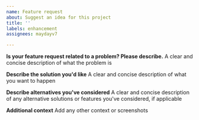 ```yaml
---
name: Feature request
about: Suggest an idea for this project
title: ''
labels: enhancement
assignees: maydayv7

---
```


**Is your feature request related to a problem? Please describe.**
A clear and concise description of what the problem is

**Describe the solution you'd like**
A clear and concise description of what you want to happen

**Describe alternatives you've considered**
A clear and concise description of any alternative solutions or features you've considered, if applicable

**Additional context**
Add any other context or screenshots
